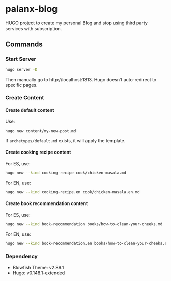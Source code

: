 # palanx-blog
HUGO project to create my personal Blog and stop using third party services with subscription.

## Commands

### Start Server
``` bash
hugo server -D
```
Then manually go to http://localhost:1313.
Hugo doesn’t auto-redirect to specific pages.

### Create Content

#### Create default content
Use:
``` bash
hugo new content/my-new-post.md
```
If `archetypes/default.md` exists, it will apply the template.

#### Create cooking recipe content
For ES, use:
``` bash
hugo new --kind cooking-recipe cook/chicken-masala.md
```
For EN, use:
``` bash
hugo new --kind cooking-recipe.en cook/chicken-masala.en.md
```

#### Create book recommendation content
For ES, use:
``` bash
hugo new --kind book-recommendation books/how-to-clean-your-cheeks.md
```
For EN, use:
``` bash
hugo new --kind book-recommendation.en books/how-to-clean-your-cheeks.en.md
```

### Dependency
* Blowfish Theme: v2.89.1
* Hugo: v0.148.1-extended
